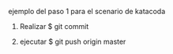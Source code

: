 ejemplo del paso 1 para el scenario de katacoda

1. Realizar $ git commit

2. ejecutar $ git push origin master